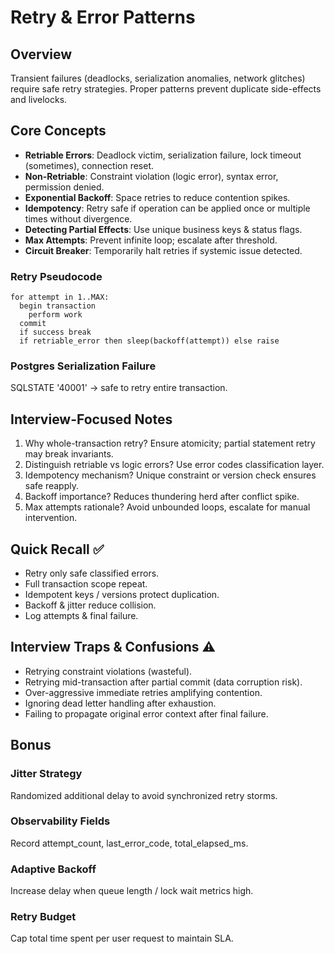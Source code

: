 # Retry & Error Patterns

## Overview
Transient failures (deadlocks, serialization anomalies, network glitches) require safe retry strategies. Proper patterns prevent duplicate side-effects and livelocks.

## Core Concepts
- **Retriable Errors**: Deadlock victim, serialization failure, lock timeout (sometimes), connection reset.
- **Non-Retriable**: Constraint violation (logic error), syntax error, permission denied.
- **Exponential Backoff**: Space retries to reduce contention spikes.
- **Idempotency**: Retry safe if operation can be applied once or multiple times without divergence.
- **Detecting Partial Effects**: Use unique business keys & status flags.
- **Max Attempts**: Prevent infinite loop; escalate after threshold.
- **Circuit Breaker**: Temporarily halt retries if systemic issue detected.

### Retry Pseudocode
```
for attempt in 1..MAX:
  begin transaction
    perform work
  commit
  if success break
  if retriable_error then sleep(backoff(attempt)) else raise
```

### Postgres Serialization Failure
SQLSTATE '40001' → safe to retry entire transaction.

## Interview-Focused Notes
1. Why whole-transaction retry? Ensure atomicity; partial statement retry may break invariants.
2. Distinguish retriable vs logic errors? Use error codes classification layer.
3. Idempotency mechanism? Unique constraint or version check ensures safe reapply.
4. Backoff importance? Reduces thundering herd after conflict spike.
5. Max attempts rationale? Avoid unbounded loops, escalate for manual intervention.

## Quick Recall ✅
- Retry only safe classified errors.
- Full transaction scope repeat.
- Idempotent keys / versions protect duplication.
- Backoff & jitter reduce collision.
- Log attempts & final failure.

## Interview Traps & Confusions ⚠️
- Retrying constraint violations (wasteful).
- Retrying mid-transaction after partial commit (data corruption risk).
- Over-aggressive immediate retries amplifying contention.
- Ignoring dead letter handling after exhaustion.
- Failing to propagate original error context after final failure.

## Bonus
### Jitter Strategy
Randomized additional delay to avoid synchronized retry storms.

### Observability Fields
Record attempt_count, last_error_code, total_elapsed_ms.

### Adaptive Backoff
Increase delay when queue length / lock wait metrics high.

### Retry Budget
Cap total time spent per user request to maintain SLA.
